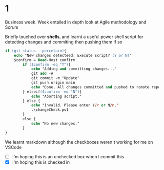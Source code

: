 # 1

Business week. Week entailed in depth look at Agile methodology and Scrum


Briefly touched over **shells**, and learnt a useful power shell script for
detecting changes and commiting then pushing them if so 

```ps
if (git status --porcelain){
    echo "New changes detecteed. Execute script? (Y or N)"
    $confirm = Read-Host confirm
        if ($confirm -eq "Y"){
            echo "Adding and committing changes..."
            git add -A
            git commit -m "Update"
            git push origin main
            echo "Done. All changes committed and pushed to remote repository."
        } elseif($confirm -eq "N"){
            echo "Aborting script."
        } else {
            echo "Invalid. Please enter Y/r or N/n."
            .\changeCheck.ps1
        }
        else {
            echo "No new changes."
        }
}

```

We learnt markdown although the checkboxes weren't working for me on VSCode

- [ ] I'm hoping this is an unchecked box when I commit this
- [x] I'm hoping this is checked in
